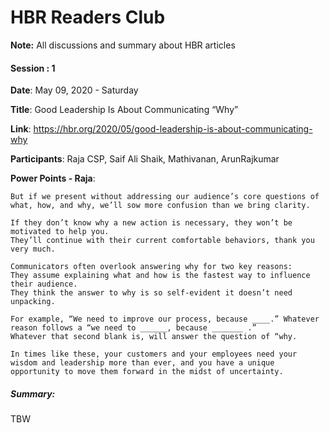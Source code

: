 # HBR Readers Club

**Note:** All discussions and summary about HBR articles




#### Session : 1

**Date**: May 09, 2020 - Saturday

**Title**: Good Leadership Is About Communicating “Why”

**Link**: https://hbr.org/2020/05/good-leadership-is-about-communicating-why

**Participants**: Raja CSP, Saif Ali Shaik, Mathivanan, ArunRajkumar

**Power Points - Raja**:
```
But if we present without addressing our audience’s core questions of what, how, and why, we’ll sow more confusion than we bring clarity.

If they don’t know why a new action is necessary, they won’t be motivated to help you. 
They’ll continue with their current comfortable behaviors, thank you very much.

Communicators often overlook answering why for two key reasons:
They assume explaining what and how is the fastest way to influence their audience.
They think the answer to why is so self-evident it doesn’t need unpacking.

For example, “We need to improve our process, because ____.” Whatever reason follows a “we need to ______, because _______ .” 
Whatever that second blank is, will answer the question of “why.

In times like these, your customers and your employees need your wisdom and leadership more than ever, and you have a unique opportunity to move them forward in the midst of uncertainty. 
```

##### Summary:
TBW
